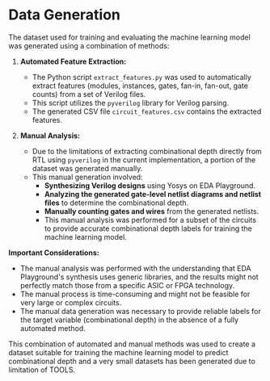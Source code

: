 # Data Generation

The dataset used for training and evaluating the machine learning model was generated using a combination of methods:

1.  **Automated Feature Extraction:**
    * The Python script `extract_features.py` was used to automatically extract features (modules, instances, gates, fan-in, fan-out, gate counts) from a set of Verilog files.
    * This script utilizes the `pyverilog` library for Verilog parsing.
    * The generated CSV file `circuit_features.csv` contains the extracted features.

2.  **Manual Analysis:**
    * Due to the limitations of extracting combinational depth directly from RTL using `pyverilog` in the current implementation, a portion of the dataset was generated manually.
    * This manual generation involved:
        * **Synthesizing Verilog designs** using Yosys on EDA Playground.
        * **Analyzing the generated gate-level netlist diagrams and netlist files** to determine the combinational depth.
        * **Manually counting gates and wires** from the generated netlists.
        * This manual analysis was performed for a subset of the circuits to provide accurate combinational depth labels for training the machine learning model.

**Important Considerations:**

* The manual analysis was performed with the understanding that EDA Playground's synthesis uses generic libraries, and the results might not perfectly match those from a specific ASIC or FPGA technology.
* The manual process is time-consuming and might not be feasible for very large or complex circuits.
* The manual data generation was necessary to provide reliable labels for the target variable (combinational depth) in the absence of a fully automated method.

This combination of automated and manual methods was used to create a dataset suitable for training the machine learning model to predict combinational depth and a very small datasets has been generated due to limitation of TOOLS.
